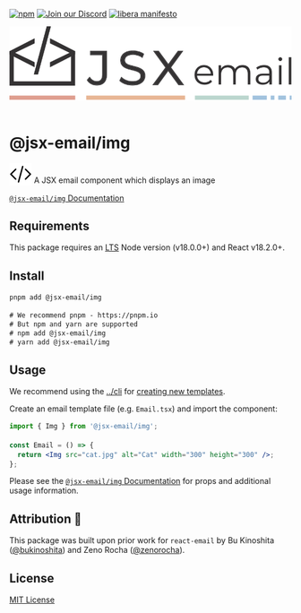 [npm]: https://img.shields.io/npm/v/@jsx-email/img
[npm-url]: https://www.npmjs.com/package/@jsx-email/img

[![npm][npm]][npm-url]
[![Join our Discord](https://img.shields.io/badge/join_our-Discord-5a64ea)](https://discord.gg/FywZN57mTg)
[![libera manifesto](https://img.shields.io/badge/libera-manifesto-lightgrey.svg)](https://liberamanifesto.com)

<div align="center">
	<img src="https://raw.githubusercontent.com/shellscape/jsx-email/main/assets/npm-header.svg" alt="JSX email"><br/><br/>
</div>

# @jsx-email/img

<div>
  <img src="https://raw.githubusercontent.com/shellscape/jsx-email/main/assets/brackets.svg" alt="JSX email" valign="sub">
  A JSX email component which displays an image
<div>

[`@jsx-email/img` Documentation](https://jsx.email/docs/components/img)

## Requirements

This package requires an [LTS](https://github.com/nodejs/Release) Node version (v18.0.0+) and React v18.2.0+.

## Install

```shell
pnpm add @jsx-email/img

# We recommend pnpm - https://pnpm.io
# But npm and yarn are supported
# npm add @jsx-email/img
# yarn add @jsx-email/img
```

## Usage

We recommend using the [../cli](`@jsx-email/cli`) for [creating new templates](https://jsx.email/docs/quick-start#create-a-template).

Create an email template file (e.g. `Email.tsx`) and import the component:

```jsx
import { Img } from '@jsx-email/img';

const Email = () => {
  return <Img src="cat.jpg" alt="Cat" width="300" height="300" />;
};
```

Please see the [`@jsx-email/img` Documentation](https://jsx.email/docs/components/img) for props and additional usage information.

## Attribution 🧡

This package was built upon prior work for `react-email` by Bu Kinoshita ([@bukinoshita](https://twitter.com/bukinoshita)) and Zeno Rocha ([@zenorocha](https://twitter.com/zenorocha)).

## License

[MIT License](./LICENSE.md)
